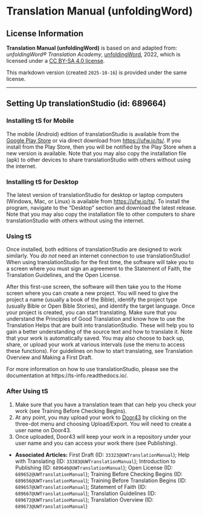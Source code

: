 # Translation Manual (unfoldingWord)

## License Information

**Translation Manual (unfoldingWord)** is based on and adapted from: _unfoldingWord® Translation Academy_, [unfoldingWord](https://unfoldingword.org/utw), 2022, which is licensed under a [CC BY-SA 4.0 license](https://creativecommons.org/licenses/by-sa/4.0/legalcode.en).

This markdown version (created `2025-10-16`) is provided under the same license.



--------------------------------

## Setting Up translationStudio (id: 689664)

### Installing tS for Mobile

The mobile (Android) edition of translationStudio is available from the [Google Play Store](https://play.google.com/store/apps/details?id=com.translationstudio.androidapp) or via direct download from https://ufw.io/ts/. If you install from the Play Store, then you will be notified by the Play Store when a new version is available. Note that you may also copy the installation file (apk) to other devices to share translationStudio with others without using the internet.

### Installing tS for Desktop

The latest version of translationStudio for desktop or laptop computers (Windows, Mac, or Linux) is available from https://ufw.io/ts/. To install the program, navigate to the “Desktop” section and download the latest release. Note that you may also copy the installation file to other computers to share translationStudio with others without using the internet.

### Using tS

Once installed, both editions of translationStudio are designed to work similarly. You *do not* need an internet connection to use translationStudio! When using translationStudio for the first time, the software will take you to a screen where you must sign an agreement to the Statement of Faith, the Translation Guidelines, and the Open License.

After this first\-use screen, the software will then take you to the Home screen where you can create a new project. You will need to give the project a name (usually a book of the Bible), identify the project type (usually Bible or Open Bible Stories), and identify the target language. Once your project is created, you can start translating. Make sure that you understand the Principles of Good Translation and know how to use the Translation Helps that are built into translationStudio. These will help you to gain a better understanding of the source text and how to translate it. Note that your work is automatically saved. You may also choose to back up, share, or upload your work at various intervals (use the menu to access these functions). For guidelines on how to start translating, see Translation Overview and Making a First Draft.

For more information on how to use translationStudio, please see the documentation at https://ts\-info.readthedocs.io/.

### After Using tS

1. Make sure that you have a translation team that can help you check your work (see Training Before Checking Begins).
2. At any point, you may upload your work to [Door43](https://git.door43.org) by clicking on the three\-dot menu and choosing Upload/Export. You will need to create a user name on Door43\.
3. Once uploaded, Door43 will keep your work in a repository under your user name and you can access your work there (see Publishing).

* **Associated Articles:** First Draft (ID: `33323@UWTranslationManual`); Help with Translating (ID: `33383@UWTranslationManual`); Introduction to Publishing (ID: `689646@UWTranslationManual`); Open License (ID: `689652@UWTranslationManual`); Training Before Checking Begins (ID: `689656@UWTranslationManual`); Training Before Translation Begins (ID: `689657@UWTranslationManual`); Statement of Faith (ID: `689667@UWTranslationManual`); Translation Guidelines (ID: `689672@UWTranslationManual`); Translation Overview (ID: `689673@UWTranslationManual`)

